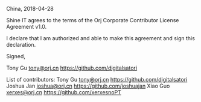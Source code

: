 China, 2018-04-28

Shine IT agrees to the terms of the Orj Corporate Contributor License
Agreement v1.0.

I declare that I am authorized and able to make this agreement and sign this
declaration.

Signed,

Tony Gu tony@orj.cn https://github.com/digitalsatori

List of contributors:
Tony Gu tony@orj.cn https://github.com/digitalsatori
Joshua Jan joshua@orj.cn https://github.com/joshuajan
Xiao Guo  xerxes@orj.cn https://github.com/xerxesnoPT

